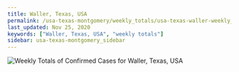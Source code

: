 ```yaml
---
title: Waller, Texas, USA
permalink: /usa-texas-montgomery/weekly_totals/usa-texas-waller-weekly_totals.html
last_updated: Nov 25, 2020
keywords: ["Waller, Texas, USA", "weekly totals"]
sidebar: usa-texas-montgomery_sidebar
---
```


![Weekly Totals of Confirmed Cases for Waller, Texas, USA](/covid_tracker/images/graphs/usa-texas-waller-weekly_totals_graph.png)
